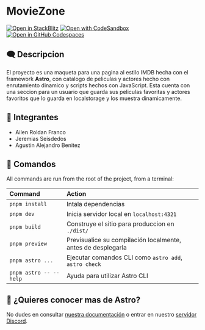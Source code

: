# MovieZone

[![Open in StackBlitz](https://developer.stackblitz.com/img/open_in_stackblitz.svg)](https://stackblitz.com/github/withastro/astro/tree/latest/examples/minimal)
[![Open with CodeSandbox](https://assets.codesandbox.io/github/button-edit-lime.svg)](https://codesandbox.io/p/sandbox/github/withastro/astro/tree/latest/examples/minimal)
[![Open in GitHub Codespaces](https://github.com/codespaces/badge.svg)](https://codespaces.new/withastro/astro?devcontainer_path=.devcontainer/minimal/devcontainer.json)

## 🗨️ Descripcion
El proyecto es una maqueta para una pagina al estilo IMDB hecha con el framework **Astro**, con catalogo de peliculas y actores hecho con enrutamiento dinamico y scripts hechos con JavaScript. Esta cuenta con una seccion para un usuario que guarda sus peliculas favoritas y actores favoritos que lo guarda en localstorage y los muestra dinamicamente.

## 🔴 Integrantes
- Ailen Roldan Franco
- Jeremias Seisdedos 
- Agustin Alejandro Benitez

## 🧞 Comandos

All commands are run from the root of the project, from a terminal:

| Command                   | Action                                           |
| :------------------------ | :----------------------------------------------- |
| `pnpm install`             | Intala dependencias                            |
| `pnpm dev`             | Inicia servidor local en `localhost:4321`      |
| `pnpm build`           | Construye el sitio para produccion en `./dist/`          |
| `pnpm preview`         | Previsualice su compilación localmente, antes de desplegarla     |
| `pnpm astro ...`       | Ejecutar comandos CLI como `astro add`, `astro check` |
| `pnpm astro -- --help` | Ayuda para utilizar Astro CLI                     |

## 👀 ¿Quieres conocer mas de Astro?

No dudes en consultar [nuestra documentación](https://docs.astro.build) o entrar en nuestro [servidor Discord](https://astro.build/chat).
